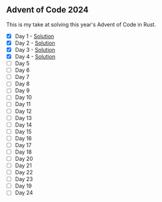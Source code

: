 
## Advent of Code 2024

This is my take at solving this year's Advent of Code in Rust.

- [x] Day 1 - [Solution](src/bin/01.rs)
- [x] Day 2 - [Solution](src/bin/02.rs)
- [x] Day 3 - [Solution](src/bin/03.rs)
- [x] Day 4 - [Solution](src/bin/04.rs)
- [ ] Day 5
- [ ] Day 6
- [ ] Day 7
- [ ] Day 8
- [ ] Day 9
- [ ] Day 10
- [ ] Day 11
- [ ] Day 12
- [ ] Day 13
- [ ] Day 14
- [ ] Day 15
- [ ] Day 16
- [ ] Day 17
- [ ] Day 18
- [ ] Day 20
- [ ] Day 21
- [ ] Day 22
- [ ] Day 23
- [ ] Day 19
- [ ] Day 24
